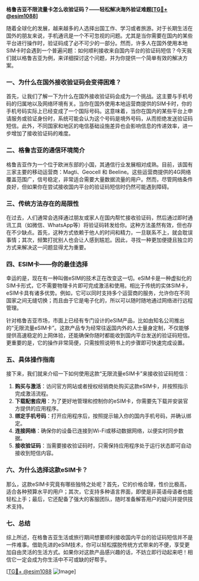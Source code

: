 **格鲁吉亚不限流量卡怎么收验证码？——轻松解决海外验证难题[[TG💪+ @esim1088](https://t.me/s/esim1088)]**

随着全球化的发展，越来越多的人选择出国工作、学习或者旅游。对于长期生活在国外的朋友来说，手机通讯是一个不可忽视的问题。尤其是当你需要在国内的某些平台进行操作时，验证码成了必不可少的一部分。然而，许多人在国外使用本地SIM卡时会遇到一个普遍问题：如何顺利接收来自国内平台的验证码短信？今天我们就以格鲁吉亚为例，来详细探讨这个问题，并为你提供一个简单有效的解决方案。

### 一、为什么在国外接收验证码会变得困难？

首先，让我们了解一下为什么在国外接收验证码会成为一个挑战。这主要与手机号码的归属地以及网络环境有关。当你在国外使用本地运营商提供的SIM卡时，你的手机号码实际上已经变成了一个国际号码。这意味着，当你在国内的某些平台上申请服务或验证身份时，系统可能会认为这个号码是境外号码，从而拒绝发送验证码短信。此外，不同国家和地区的电信基础设施差异也会影响信息的传递效率，进一步增加了接收验证码的难度。

### 二、格鲁吉亚的通信环境简介

格鲁吉亚作为一个位于欧洲东部的小国，其通信行业发展相对成熟。目前，该国有三家主要的移动运营商：Magti、Geocell 和 Beeline。这些运营商提供的4G网络覆盖范围广，信号稳定，非常适合需要大量数据流量的用户。然而，尽管网络条件良好，但如果你在尝试接收国内平台的验证码短信时仍然可能遇到障碍。

### 三、传统方法存在的局限性

在过去，人们通常会选择通过朋友或家人在国内帮忙接收验证码，然后通过即时通讯工具（如微信、WhatsApp等）将验证码转发给你。这种方法虽然有效，但也存在不少缺点。首先，这种方式依赖于他人的时间和精力，一旦联系不上，就会耽误事情；其次，频繁打扰别人也会让人感到尴尬。因此，寻找一种更加便捷且独立的方式来解决这一问题显得尤为重要。

### 四、ESIM卡——你的最佳选择

幸运的是，现在有一种叫做eSIM的技术正在改变这一切。eSIM卡是一种虚拟化的SIM卡形式，它不需要物理卡片即可完成激活和使用。相比于传统的实体SIM卡，eSIM卡具有诸多优势。例如，它可以同时支持多个运营商的服务，允许你在不同国家之间无缝切换；而且由于它是电子化的，所以可以随时随地通过网络进行远程管理。

针对格鲁吉亚市场，市面上已经有专门设计的eSIM产品，比如由知名公司推出的“无限流量eSIM卡”。这款产品专为经常往返国内外的人士量身定制，不仅能够提供高速稳定的上网体验，还能确保你随时都能收到国内平台发送的验证码短信。更重要的是，它的操作非常简便，只需按照说明书上的步骤即可快速完成设置。

### 五、具体操作指南

接下来，我们就来介绍一下如何使用这款“无限流量eSIM卡”来接收验证码短信：

1. **购买与激活**：访问官方网站或者授权经销商处购买这款eSIM卡，并按照指示完成激活流程。
2. **下载配套应用**：为了更好地管理和控制你的eSIM卡，你需要先下载并安装官方提供的应用程序。
3. **绑定手机号码**：打开应用程序后，按照提示输入你的国内手机号码，并确认绑定。
4. **连接网络**：确保你的设备已连接到Wi-Fi或移动数据网络，以便实时同步数据。
5. **接收验证码**：当需要接收验证码时，只需保持应用程序处于运行状态即可自动接收到短信内容。

### 六、为什么选择这款eSIM卡？

那么，这款eSIM卡究竟有哪些独特之处呢？首先，它的价格合理，性价比极高，适合各种预算水平的用户；其次，它支持多种语言界面，即使是非英语母语者也能轻松上手；最后，它还配备了强大的客服团队，随时准备解答用户的疑问并提供技术支持。

### 七、总结

综上所述，在格鲁吉亚生活或旅行期间想要顺利接收国内平台的验证码短信并不是一件难事。借助先进的eSIM技术，你可以轻松摆脱传统方式带来的不便，享受更加自由灵活的生活方式。如果你对这款产品感兴趣的话，不妨立即行动起来吧！相信它一定会成为你生活中不可或缺的好帮手。

[[TG💪+ @esim1088](https://t.me/s/esim1088) ![Image](https://i.postimg.cc/4NQfJmqS/Snipaste-2025-05-13-00-14-12.png)]